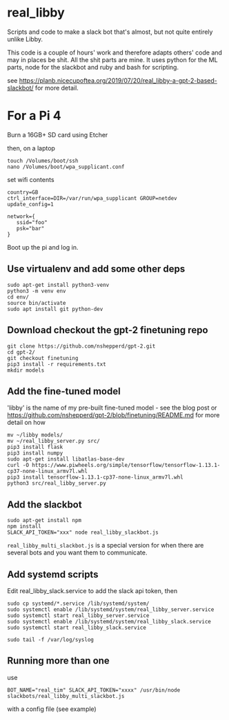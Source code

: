 # real_libby

Scripts and code to make a slack bot that's almost, but not quite entirely unlike Libby.

This code is a couple of hours' work and therefore adapts others' code and may in places be shit. All the shit parts are 
mine. It uses python for the ML parts, node for the slackbot and ruby and bash for scripting.

see https://planb.nicecupoftea.org/2019/07/20/real_libby-a-gpt-2-based-slackbot/ for more detail.


# For a Pi 4

Burn a 16GB+ SD card using Etcher

then, on a laptop

```
touch /Volumes/boot/ssh
nano /Volumes/boot/wpa_supplicant.conf
```

set wifi contents
```
country=GB
ctrl_interface=DIR=/var/run/wpa_supplicant GROUP=netdev
update_config=1

network={
   ssid="foo"
   psk="bar"
}
```

Boot up the pi and log in.

## Use virtualenv and add some other deps

```
sudo apt-get install python3-venv
python3 -m venv env
cd env/
source bin/activate
sudo apt install git python-dev
```

## Download checkout the gpt-2 finetuning repo

```
git clone https://github.com/nshepperd/gpt-2.git
cd gpt-2/
git checkout finetuning
pip3 install -r requirements.txt 
mkdir models
```

## Add the fine-tuned model

'libby' is the name of my pre-built fine-tuned model - see the blog post or https://github.com/nshepperd/gpt-2/blob/finetuning/README.md for more detail on how

```
mv ~/libby models/
mv ~/real_libby_server.py src/
pip3 install flask
pip3 install numpy
sudo apt-get install libatlas-base-dev
curl -O https://www.piwheels.org/simple/tensorflow/tensorflow-1.13.1-cp37-none-linux_armv7l.whl
pip3 install tensorflow-1.13.1-cp37-none-linux_armv7l.whl
python3 src/real_libby_server.py
```

## Add the slackbot

```
sudo apt-get install npm
npm install
SLACK_API_TOKEN="xxx" node real_libby_slackbot.js
```

`real_libby_multi_slackbot.js` is a special version for when there are several bots and you want them to communicate.

## Add systemd scripts

Edit real_libby_slack.service to add the slack api token, then

```
sudo cp systemd/*.service /lib/systemd/system/
sudo systemctl enable /lib/systemd/system/real_libby_server.service
sudo systemctl start real_libby_server.service
sudo systemctl enable /lib/systemd/system/real_libby_slack.service
sudo systemctl start real_libby_slack.service

sudo tail -f /var/log/syslog 
```

## Running more than one

use 

```BOT_NAME="real_tim" SLACK_API_TOKEN="xxxx" /usr/bin/node slackbots/real_libby_multi_slackbot.js```

with a config file (see example)
